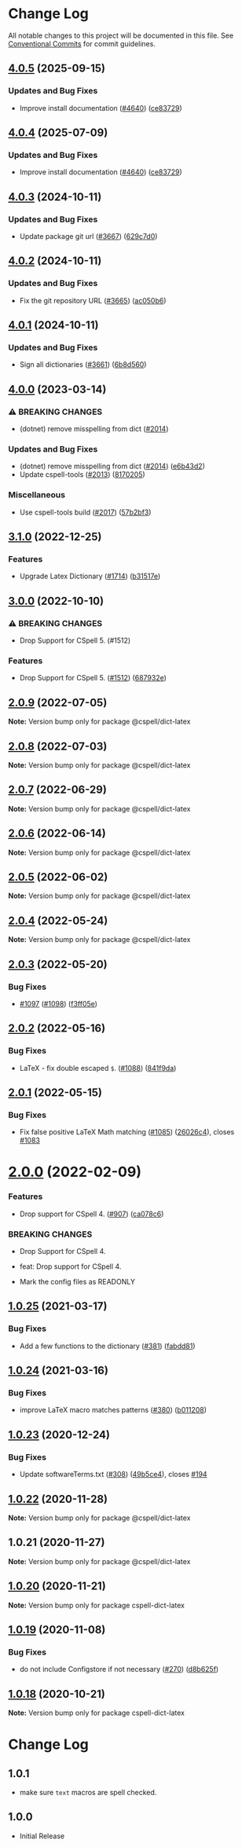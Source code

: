 # Change Log

All notable changes to this project will be documented in this file.
See [Conventional Commits](https://conventionalcommits.org) for commit guidelines.

## [4.0.5](https://github.com/Omcsesz/cspell-dicts/compare/@cspell/dict-latex@4.0.4...@cspell/dict-latex@4.0.5) (2025-09-15)


### Updates and Bug Fixes

* Improve install documentation ([#4640](https://github.com/Omcsesz/cspell-dicts/issues/4640)) ([ce83729](https://github.com/Omcsesz/cspell-dicts/commit/ce837295163125b6ff57494d9de1609edc6204e6))

## [4.0.4](https://github.com/streetsidesoftware/cspell-dicts/compare/@cspell/dict-latex@4.0.3...@cspell/dict-latex@4.0.4) (2025-07-09)


### Updates and Bug Fixes

* Improve install documentation ([#4640](https://github.com/streetsidesoftware/cspell-dicts/issues/4640)) ([ce83729](https://github.com/streetsidesoftware/cspell-dicts/commit/ce837295163125b6ff57494d9de1609edc6204e6))

## [4.0.3](https://github.com/streetsidesoftware/cspell-dicts/compare/@cspell/dict-latex@4.0.2...@cspell/dict-latex@4.0.3) (2024-10-11)


### Updates and Bug Fixes

* Update package git url ([#3667](https://github.com/streetsidesoftware/cspell-dicts/issues/3667)) ([629c7d0](https://github.com/streetsidesoftware/cspell-dicts/commit/629c7d0a5e1bacad1d3874b1f8372edc3494ef97))

## [4.0.2](https://github.com/streetsidesoftware/cspell-dicts/compare/@cspell/dict-latex@4.0.1...@cspell/dict-latex@4.0.2) (2024-10-11)


### Updates and Bug Fixes

* Fix the git repository URL ([#3665](https://github.com/streetsidesoftware/cspell-dicts/issues/3665)) ([ac050b6](https://github.com/streetsidesoftware/cspell-dicts/commit/ac050b697d57820109995e92fac5ccc32ced1723))

## [4.0.1](https://github.com/streetsidesoftware/cspell-dicts/compare/@cspell/dict-latex@4.0.0...@cspell/dict-latex@4.0.1) (2024-10-11)


### Updates and Bug Fixes

* Sign all dictionaries ([#3661](https://github.com/streetsidesoftware/cspell-dicts/issues/3661)) ([6b8d560](https://github.com/streetsidesoftware/cspell-dicts/commit/6b8d560cf51a593458ce42bca415859f872cfc97))

## [4.0.0](https://github.com/streetsidesoftware/cspell-dicts/compare/@cspell/dict-latex@3.1.0...@cspell/dict-latex@4.0.0) (2023-03-14)


### ⚠ BREAKING CHANGES

* (dotnet) remove misspelling from dict ([#2014](https://github.com/streetsidesoftware/cspell-dicts/issues/2014))

### Updates and Bug Fixes

* (dotnet) remove misspelling from dict ([#2014](https://github.com/streetsidesoftware/cspell-dicts/issues/2014)) ([e6b43d2](https://github.com/streetsidesoftware/cspell-dicts/commit/e6b43d25deb0daa1eb8392b6a1e2d404099df397))
* Update cspell-tools ([#2013](https://github.com/streetsidesoftware/cspell-dicts/issues/2013)) ([8170205](https://github.com/streetsidesoftware/cspell-dicts/commit/817020598f24a6d1e82d41919e88952664de2b88))


### Miscellaneous

* Use cspell-tools build ([#2017](https://github.com/streetsidesoftware/cspell-dicts/issues/2017)) ([57b2bf3](https://github.com/streetsidesoftware/cspell-dicts/commit/57b2bf317314a99e3a96a08fb116600ad733c9e7))

## [3.1.0](https://github.com/streetsidesoftware/cspell-dicts/compare/@cspell/dict-latex@3.0.0...@cspell/dict-latex@3.1.0) (2022-12-25)


### Features

* Upgrade Latex Dictionary ([#1714](https://github.com/streetsidesoftware/cspell-dicts/issues/1714)) ([b31517e](https://github.com/streetsidesoftware/cspell-dicts/commit/b31517ec6e57b0dccaacc368102e639d934fbb23))

## [3.0.0](https://github.com/streetsidesoftware/cspell-dicts/compare/@cspell/dict-latex@2.0.9...@cspell/dict-latex@3.0.0) (2022-10-10)


### ⚠ BREAKING CHANGES

* Drop Support for CSpell 5. (#1512)

### Features

* Drop Support for CSpell 5. ([#1512](https://github.com/streetsidesoftware/cspell-dicts/issues/1512)) ([687932e](https://github.com/streetsidesoftware/cspell-dicts/commit/687932e187e4bce87d7904e3a2e53dd6de6ac372))

## [2.0.9](https://github.com/streetsidesoftware/cspell-dicts/compare/@cspell/dict-latex@2.0.8...@cspell/dict-latex@2.0.9) (2022-07-05)

**Note:** Version bump only for package @cspell/dict-latex





## [2.0.8](https://github.com/streetsidesoftware/cspell-dicts/compare/@cspell/dict-latex@2.0.7...@cspell/dict-latex@2.0.8) (2022-07-03)

**Note:** Version bump only for package @cspell/dict-latex





## [2.0.7](https://github.com/streetsidesoftware/cspell-dicts/compare/@cspell/dict-latex@2.0.6...@cspell/dict-latex@2.0.7) (2022-06-29)

**Note:** Version bump only for package @cspell/dict-latex





## [2.0.6](https://github.com/streetsidesoftware/cspell-dicts/compare/@cspell/dict-latex@2.0.5...@cspell/dict-latex@2.0.6) (2022-06-14)

**Note:** Version bump only for package @cspell/dict-latex





## [2.0.5](https://github.com/streetsidesoftware/cspell-dicts/compare/@cspell/dict-latex@2.0.4...@cspell/dict-latex@2.0.5) (2022-06-02)

**Note:** Version bump only for package @cspell/dict-latex





## [2.0.4](https://github.com/streetsidesoftware/cspell-dicts/compare/@cspell/dict-latex@2.0.3...@cspell/dict-latex@2.0.4) (2022-05-24)

**Note:** Version bump only for package @cspell/dict-latex





## [2.0.3](https://github.com/streetsidesoftware/cspell-dicts/compare/@cspell/dict-latex@2.0.2...@cspell/dict-latex@2.0.3) (2022-05-20)


### Bug Fixes

* [#1097](https://github.com/streetsidesoftware/cspell-dicts/issues/1097) ([#1098](https://github.com/streetsidesoftware/cspell-dicts/issues/1098)) ([f3ff05e](https://github.com/streetsidesoftware/cspell-dicts/commit/f3ff05eae602af9ceb0be9b6047d2381314acfa2))





## [2.0.2](https://github.com/streetsidesoftware/cspell-dicts/compare/@cspell/dict-latex@2.0.1...@cspell/dict-latex@2.0.2) (2022-05-16)


### Bug Fixes

* LaTeX - fix double escaped `$`. ([#1088](https://github.com/streetsidesoftware/cspell-dicts/issues/1088)) ([841f9da](https://github.com/streetsidesoftware/cspell-dicts/commit/841f9da7881a94b67ab995d222686c6283252def))





## [2.0.1](https://github.com/streetsidesoftware/cspell-dicts/compare/@cspell/dict-latex@2.0.0...@cspell/dict-latex@2.0.1) (2022-05-15)


### Bug Fixes

* Fix false positive LaTeX Math matching ([#1085](https://github.com/streetsidesoftware/cspell-dicts/issues/1085)) ([26026c4](https://github.com/streetsidesoftware/cspell-dicts/commit/26026c4ef958b043d8f9188787a857d1e2426579)), closes [#1083](https://github.com/streetsidesoftware/cspell-dicts/issues/1083)





# [2.0.0](https://github.com/streetsidesoftware/cspell-dicts/compare/@cspell/dict-latex@1.0.25...@cspell/dict-latex@2.0.0) (2022-02-09)


### Features

* Drop support for CSpell 4. ([#907](https://github.com/streetsidesoftware/cspell-dicts/issues/907)) ([ca078c6](https://github.com/streetsidesoftware/cspell-dicts/commit/ca078c6a2e188cc3cf6276db1ba7e007f0f06f27))


### BREAKING CHANGES

* Drop Support for CSpell 4.

* feat: Drop support for CSpell 4.
* Mark the config files as READONLY





## [1.0.25](https://github.com/streetsidesoftware/cspell-dicts/compare/@cspell/dict-latex@1.0.24...@cspell/dict-latex@1.0.25) (2021-03-17)


### Bug Fixes

* Add a few functions to the dictionary ([#381](https://github.com/streetsidesoftware/cspell-dicts/issues/381)) ([fabdd81](https://github.com/streetsidesoftware/cspell-dicts/commit/fabdd8161fb9e1aca1ea4486c59a56741bd8c19d))





## [1.0.24](https://github.com/streetsidesoftware/cspell-dicts/compare/@cspell/dict-latex@1.0.23...@cspell/dict-latex@1.0.24) (2021-03-16)


### Bug Fixes

* improve LaTeX macro matches patterns ([#380](https://github.com/streetsidesoftware/cspell-dicts/issues/380)) ([b011208](https://github.com/streetsidesoftware/cspell-dicts/commit/b0112083ad233f4289592e7ada6874ac9d2318a5))





## [1.0.23](https://github.com/streetsidesoftware/cspell-dicts/compare/@cspell/dict-latex@1.0.22...@cspell/dict-latex@1.0.23) (2020-12-24)


### Bug Fixes

* Update softwareTerms.txt ([#308](https://github.com/streetsidesoftware/cspell-dicts/issues/308)) ([49b5ce4](https://github.com/streetsidesoftware/cspell-dicts/commit/49b5ce4a2436f3c99969d6425128d55f84c8a7fc)), closes [#194](https://github.com/streetsidesoftware/cspell-dicts/issues/194)





## [1.0.22](https://github.com/streetsidesoftware/cspell-dicts/compare/@cspell/dict-latex@1.0.21...@cspell/dict-latex@1.0.22) (2020-11-28)

**Note:** Version bump only for package @cspell/dict-latex





## 1.0.21 (2020-11-27)

**Note:** Version bump only for package @cspell/dict-latex





## [1.0.20](https://github.com/streetsidesoftware/cspell-dicts/compare/cspell-dict-latex@1.0.19...cspell-dict-latex@1.0.20) (2020-11-21)

**Note:** Version bump only for package cspell-dict-latex

## [1.0.19](https://github.com/streetsidesoftware/cspell-dicts/compare/cspell-dict-latex@1.0.18...cspell-dict-latex@1.0.19) (2020-11-08)

### Bug Fixes

- do not include Configstore if not necessary ([#270](https://github.com/streetsidesoftware/cspell-dicts/issues/270)) ([d8b625f](https://github.com/streetsidesoftware/cspell-dicts/commit/d8b625f2f42d5cc6c4a9390216ac1e5037886e44))

## [1.0.18](https://github.com/streetsidesoftware/cspell-dicts/compare/cspell-dict-latex@1.0.17...cspell-dict-latex@1.0.18) (2020-10-21)

**Note:** Version bump only for package cspell-dict-latex

# Change Log

## 1.0.1

- make sure `text` macros are spell checked.

## 1.0.0

- Initial Release
